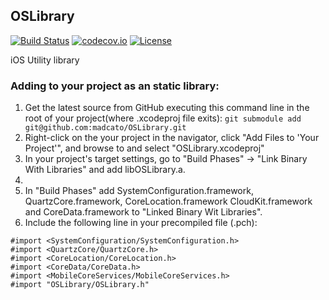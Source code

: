 OSLibrary
---------

[![Build Status](https://travis-ci.org/madcato/OSLibrary.svg?branch=master)](https://travis-ci.org/madcato/OSLibrary)
[![codecov.io](https://codecov.io/github/madcato/OSLibrary/coverage.svg?branch=master)](https://codecov.io/github/madcato/OSLibrary?branch=master)
[![License](https://img.shields.io/dub/l/vibe-d.svg)](https://github.com/madcato/OSLibrary/blob/master/MIT-LICENSE.txt)

iOS Utility library

### Adding to your project as an static library:


1. Get the latest source from GitHub executing this command line in the root of your project(where .xcodeproj file exits):
```git submodule add git@github.com:madcato/OSLibrary.git```
2. Right-click on the your project in the navigator, click "Add Files to 'Your Project'", and browse to and select "OSLibrary.xcodeproj"
3. In your project's target settings, go to "Build Phases" -> "Link Binary With Libraries" and add libOSLibrary.a.
4.
6. In "Build Phases" add SystemConfiguration.framework, QuartzCore.framework, CoreLocation.framework CloudKit.framework and CoreData.framework to "Linked Binary Wit Libraries".
7. Include the following line in your precompiled file (.pch):  

```
#import <SystemConfiguration/SystemConfiguration.h>
#import <QuartzCore/QuartzCore.h>
#import <CoreLocation/CoreLocation.h>
#import <CoreData/CoreData.h>
#import <MobileCoreServices/MobileCoreServices.h>
#import "OSLibrary/OSLibrary.h"
```

